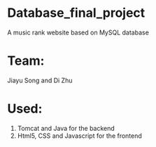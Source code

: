 # Database_final_project
A music rank website based on MySQL database

# Team:
Jiayu Song and Di Zhu

# Used:
1. Tomcat and Java for the backend
2. Html5, CSS and Javascript for the frontend
